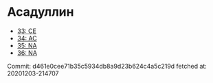 # Асадуллин
- [33: CE](33.md)
- [34: AC](34.md)
- [35: NA](35.md)
- [36: NA](36.md)

Commit: d461e0cee71b35c5934db8a9d23b624c4a5c219d
 fetched at: 20201203-214707

